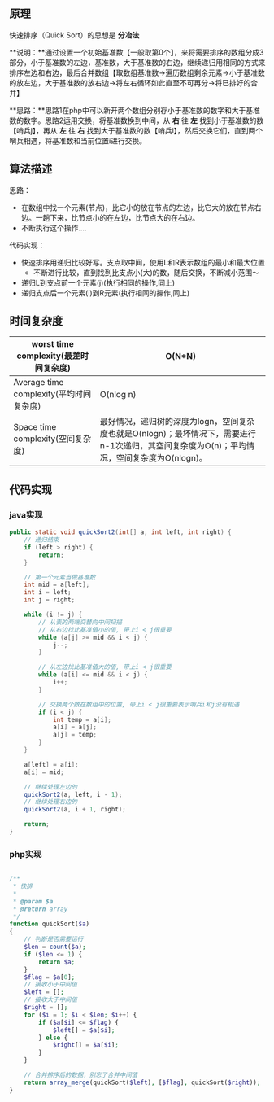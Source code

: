 ## 原理

快速排序（Quick Sort）的思想是 **分冶法**

**说明：**通过设置一个初始基准数【一般取第0个】，来将需要排序的数组分成3部分，小于基准数的左边，基准数，大于基准数的右边，继续递归用相同的方式来排序左边和右边，最后合并数组【取数组基准数->遍历数组剩余元素->小于基准数的放左边，大于基准数的放右边->将左右循环如此直至不可再分->将已排好的合并】

**思路：**思路1在php中可以新开两个数组分别存小于基准数的数字和大于基准数的数字。思路2运用交换，将基准数换到中间，从 **右** 往 **左** 找到小于基准数的数【哨兵j】，再从 **左** 往 **右** 找到大于基准数的数【哨兵i】，然后交换它们，直到两个哨兵相遇，将基准数和当前位置i进行交换。

## 算法描述

思路：

*   在数组中找一个元素(节点)，比它小的放在节点的左边，比它大的放在节点右边。一趟下来，比节点小的在左边，比节点大的在右边。
*   不断执行这个操作....

代码实现：

*   快速排序用递归比较好写。支点取中间，使用L和R表示数组的最小和最大位置
    *   不断进行比较，直到找到比支点小(大)的数，随后交换，不断减小范围～
*   递归L到支点前一个元素(j)(执行相同的操作,同上)
*   递归支点后一个元素(i)到R元素(执行相同的操作,同上)

## 时间复杂度

| worst time complexity(最差时间复杂度)   | O(N*N)                                                       |
| --------------------------------------- | ------------------------------------------------------------ |
| Average time complexity(平均时间复杂度) | O(nlog n)                                                    |
| Space time complexity(空间复杂度)       | 最好情况，递归树的深度为logn，空间复杂度也就是O(nlogn)；最坏情况下，需要进行 n-1次递归，其空间复杂度为O(n)；平均情况，空间复杂度为O(nlogn)。 |

## 代码实现

### java实现

```java
public static void quickSort2(int[] a, int left, int right) {
	// 递归结束
	if (left > right) {
		return;
	}

	// 第一个元素当做基准数
	int mid = a[left];
	int i = left;
	int j = right;

	while (i != j) {
		// 从表的两端交替向中间扫描
		// 从右边找比基准值小的值, 带上i < j很重要
		while (a[j] >= mid && i < j) {
			j--;
		}

		// 从左边找比基准值大的值, 带上i < j很重要
		while (a[i] <= mid && i < j) {
			i++;
		}

		// 交换两个数在数组中的位置, 带上i < j很重要表示哨兵i和j没有相遇
		if (i < j) {
			int temp = a[i];
			a[i] = a[j];
			a[j] = temp;
		}
	}

	a[left] = a[i];
	a[i] = mid;

	// 继续处理左边的
	quickSort2(a, left, i - 1);
	// 继续处理右边的
	quickSort2(a, i + 1, right);

	return;
}
```

### php实现

```php

/**
 * 快排
 *
 * @param $a
 * @return array
 */
function quickSort($a)
{
    // 判断是否需要运行
    $len = count($a);
    if ($len <= 1) {
        return $a;
    }
    $flag = $a[0];
    // 接收小于中间值
    $left = [];
    // 接收大于中间值
    $right = [];
    for ($i = 1; $i < $len; $i++) {
        if ($a[$i] <= $flag) {
            $left[] = $a[$i];
        } else {
            $right[] = $a[$i];
        }
    }

    // 合并排序后的数据，别忘了合并中间值
    return array_merge(quickSort($left), [$flag], quickSort($right));
}
```